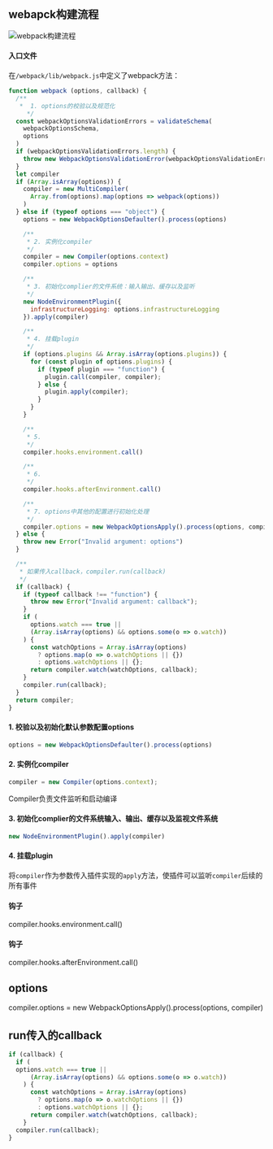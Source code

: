 ## webapck构建流程

![webpack构建流程](https://pic.downk.cc/item/5f2a98fe14195aa594f3cd3f.png)

#### 入口文件
在`/webpack/lib/webpack.js`中定义了webpack方法：
```js
function webpack (options, callback) {
  /**
   *  1. options的校验以及规范化
	 */
  const webpackOptionsValidationErrors = validateSchema(
    webpackOptionsSchema,
    options
  )
  if (webpackOptionsValidationErrors.length) {
    throw new WebpackOptionsValidationError(webpackOptionsValidationErrors)
  }
  let compiler
  if (Array.isArray(options)) {
    compiler = new MultiCompiler(
      Array.from(options).map(options => webpack(options))
    )
  } else if (typeof options === "object") {
    options = new WebpackOptionsDefaulter().process(options)

    /**
     * 2. 实例化compiler
     */
    compiler = new Compiler(options.context)
    compiler.options = options

    /**
     * 3. 初始化complier的文件系统：输入输出、缓存以及监听
     */
    new NodeEnvironmentPlugin({
      infrastructureLogging: options.infrastructureLogging
    }).apply(compiler)

    /**
     * 4. 挂载plugin
     */
    if (options.plugins && Array.isArray(options.plugins)) {
      for (const plugin of options.plugins) {
        if (typeof plugin === "function") {
          plugin.call(compiler, compiler);
        } else {
          plugin.apply(compiler);
        }
      }
    }

    /**
     * 5.
     */
    compiler.hooks.environment.call()

    /**
     * 6.
     */
    compiler.hooks.afterEnvironment.call()

    /**
     * 7. options中其他的配置进行初始化处理
     */
    compiler.options = new WebpackOptionsApply().process(options, compiler)
  } else {
    throw new Error("Invalid argument: options")
  }

  /**
   * 如果传入callback，compiler.run(callback)
   */
  if (callback) {
    if (typeof callback !== "function") {
      throw new Error("Invalid argument: callback");
    }
    if (
      options.watch === true ||
      (Array.isArray(options) && options.some(o => o.watch))
    ) {
      const watchOptions = Array.isArray(options)
        ? options.map(o => o.watchOptions || {})
        : options.watchOptions || {};
      return compiler.watch(watchOptions, callback);
    }
    compiler.run(callback);
  }
  return compiler;
}
```

#### 1. 校验以及初始化默认参数配置options
```js
options = new WebpackOptionsDefaulter().process(options)
```

#### 2. 实例化compiler
```js
compiler = new Compiler(options.context);
```

Compiler负责文件监听和启动编译

#### 3. 初始化complier的文件系统输入、输出、缓存以及监视文件系统
```js
new NodeEnvironmentPlugin().apply(compiler)
```

#### 4. 挂载plugin
将`compiler`作为参数传入插件实现的`apply`方法，使插件可以监听`compiler`后续的所有事件

#### 钩子
compiler.hooks.environment.call()

#### 钩子
compiler.hooks.afterEnvironment.call()

## options
compiler.options = new WebpackOptionsApply().process(options, compiler)

## run传入的callback
```js
if (callback) {
  if (
  options.watch === true ||
      (Array.isArray(options) && options.some(o => o.watch))
    ) {
      const watchOptions = Array.isArray(options)
        ? options.map(o => o.watchOptions || {})
        : options.watchOptions || {};
      return compiler.watch(watchOptions, callback);
    }
  compiler.run(callback);
}
```
